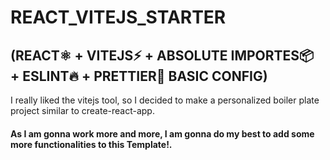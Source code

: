 # REACT_VITEJS_STARTER 
## (REACT⚛️ + VITEJS⚡️ + ABSOLUTE IMPORTES📦 + ESLINT🔥 + PRETTIER🦋 BASIC CONFIG)

I really liked the vitejs tool, so I decided to make a personalized boiler plate project similar to create-react-app.

#### As I am gonna work more and more, I am gonna do my best to add some more functionalities to this Template!. 
